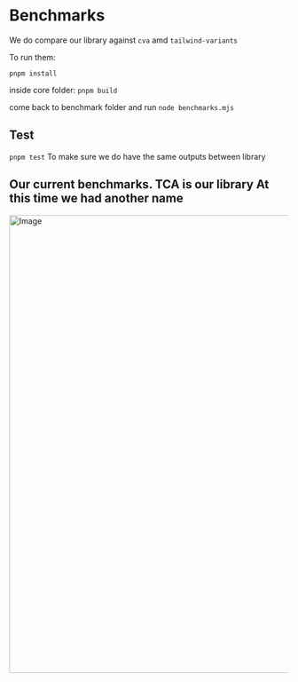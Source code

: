 # Benchmarks

We do compare our library against `cva` amd `tailwind-variants`

To run them:

`pnpm install`

inside core folder:
`pnpm build`

come back to benchmark folder and run
`node benchmarks.mjs`

## Test

`pnpm test`
To make sure we do have the same outputs between library

## Our current benchmarks. TCA is our library At this time we had another name

<img width="825" alt="Image" src="https://github.com/user-attachments/assets/f78bf646-363d-4876-8477-0cc638dfd217" />
